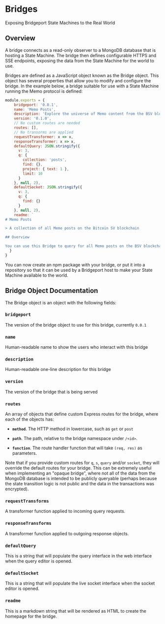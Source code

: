 # Bridges

Exposing Bridgeport State Machines to the Real World

## Overview

A bridge connects as a read-only observer to a MongoDB database that is hosting a State Machine. The bridge then defines configurable HTTPS and SSE endpoints, exposing the data from the State Machine for the world to use.

Bridges are defined as a JavaScript object known as the Bridge object. This object has several properties that allow you to modify and configure the bridge. In the example below, a bridge suitable for use with a State Machine running the Memo protocol is defined:

```js
module.exports = {
    bridgeport: '0.0.1',
    name: 'Memo Posts',
    description: 'Explore the universe of Memo content from the BSV blockchain',
    version: '0.1.0',
    // No custom routes are needed
    routes: [],
    // No transorms are applied
    requestTransformer: x => x,
    responseTransformer: x => x,
    defaultQuery: JSON.stringify({
      v: 3,
      q: {
        collection: 'posts',
        find: {},
        project: { text: 1 },
        limit: 10
      }
    }, null, 2),
    defaultSocket: JSON.stringify({
      v: 3,
      q: {
        find: {}
      }
    }, null, 2),
    readme: `
# Memo Posts

> A collection of all Memo posts on the Bitcoin SV blockchain

## Overview

You can use this Bridge to query for all Memo posts on the BSV blockchain. Use Parapet to get results over HTTPS, as well as to subscribe to live SSE-based updates!`
  }
}
```

You can now create an npm package with your bridge, or put it into a repository so that it can be used by a Bridgeport host to make your State Machine available to the world.

## Bridge Object Documentation

The Bridge object is an object with the following fields:

### `bridgeport`

The version of the bridge object to use for this bridge, currently `0.0.1`

### `name`

Human-readable name to show the users who interact with this bridge

### `description`

Human-readable one-line description for this bridge

### `version`

The version of the bridge that is being served

### `routes`

An array of objects that define custom Express routes for the bridge, where each of the objects has:

- **`method`**. The HTTP method in lowercase, such as `get` or `post`

- **`path`**. The path, relative to the bridge namespace under `/<id>`.

- **`function`**. The route handler function that will take `(req, res)` as parameters.

Note that if you provide custom routes for `q`, `s`, `query` and/or `socket`, they will override the default routes for your bridge. This can be extremely useful when implementing an "opaque bridge", where not all of the data from the MongoDB database is intended to be publicly queryable (perhaps because the state transition logic is not public and the data in the transactions was encrypted).

### `requestTransforms`

A transformer function applied to incoming query requests.

### `responseTransforms`

A transformer function applied to outgoing response objects.

### `defaultQuery`

This is a string that will populate the query interface in the web interface when the query editor is opened.

### `defaultSocket`

This is a string that will populate the live socket interface when the socket editor is opened.

### `readme`

This is a markdown string that will be rendered as HTML to create the homepage for the bridge.
